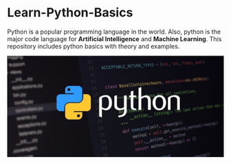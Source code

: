 # Learn-Python-Basics
Python is a popular programming language in the world. Also, python is the major code language for <b>Artificial Intelligence</b> and <b>Machine Learning</b>. This repository includes python basics with theory and examples.

<img src="./img/1.jpg" alt="image" width="1200px">
